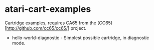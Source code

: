 # atari-cart-examples

Cartridge examples, requires CA65 from the (CC65)[http://github.com/cc65/cc65/] project.

* hello-world-diagnostic - Simplest possible cartridge, in diagnostic mode.
